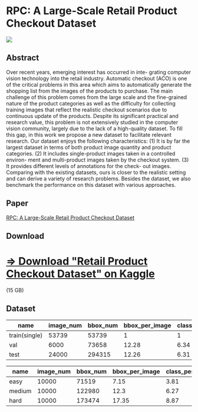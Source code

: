 # RPC: A Large-Scale Retail Product Checkout Dataset


[![](https://licensebuttons.net/l/by-nc-sa/4.0/88x31.png)](https://creativecommons.org/licenses/by-nc-sa/4.0/)

## Abstract

Over recent years, emerging interest has occurred in inte-
grating computer vision technology into the retail industry.
Automatic checkout (ACO) is one of the critical problems in
this area which aims to automatically generate the shopping
list from the images of the products to purchase. The main
challenge of this problem comes from the large scale and
the fine-grained nature of the product categories as well as
the difficulty for collecting training images that reflect the
realistic checkout scenarios due to continuous update of the
products. Despite its significant practical and research value,
this problem is not extensively studied in the computer vision
community, largely due to the lack of a high-quality dataset.
To fill this gap, in this work we propose a new dataset to
facilitate relevant research. Our dataset enjoys the following
characteristics: (1) It is by far the largest dataset in terms of
both product image quantity and product categories. (2) It
includes single-product images taken in a controlled environ-
ment and multi-product images taken by the checkout system.
(3) It provides different levels of annotations for the check-
out images. Comparing with the existing datasets, ours is
closer to the realistic setting and can derive a variety of
research problems. Besides the dataset, we also benchmark
the performance on this dataset with various approaches.


## Paper

[RPC: A Large-Scale Retail Product Checkout Dataset]()

## Download

# [=> Download "Retail Product Checkout Dataset" on Kaggle](https://www.kaggle.com/diyer22/retail-product-checkout-dataset)
(15 GB)

## Dataset 

| name | image_num | bbox_num | bbox_per_image | class_per_image |
| --- | --- | --- | --- | --- |
| train(single) | 53739 | 53739 | 1 | 1 |
| val | 6000 | 73658 | 12.28 | 6.34 |
| test | 24000 | 294315 | 12.26 | 6.31 |



| name | image_num | bbox_num | bbox_per_image | class_per_image |
| --- | --- | --- | --- | --- |
| easy | 10000 | 71519 | 7.15 | 3.81 |
| medium | 10000 | 122980 | 12.3 | 6.27 |
| hard | 10000 | 173474 | 17.35 | 8.87 |




